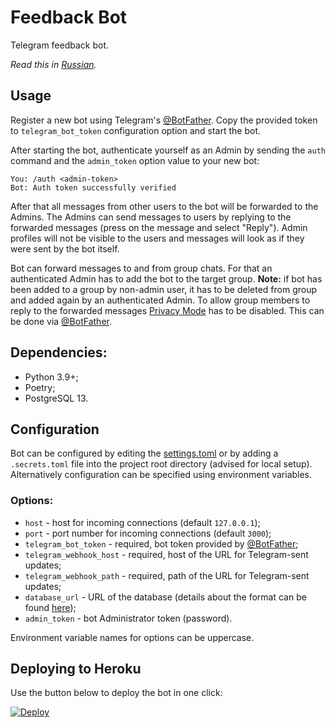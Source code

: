 # Feedback Bot

Telegram feedback bot.

*Read this in [Russian](README.ru.md).*

## Usage
Register a new bot using Telegram's [@BotFather](https://t.me/botfather).
Copy the provided token to `telegram_bot_token` configuration option
and start the bot.

After starting the bot, authenticate yourself as an Admin
by sending the `auth` command and the `admin_token` option value
to your new bot:
```
You: /auth <admin-token>
Bot: Auth token successfully verified
```

After that all messages from other users to the bot will be forwarded
to the Admins. The Admins can send messages to users by replying
to the forwarded messages (press on the message and select "Reply").
Admin profiles will not be visible to the users and messages will look
as if they were sent by the bot itself.

Bot can forward messages to and from group chats.
For that an authenticated Admin has to add the bot to the target group.
**Note:** if bot has been added to a group by non-admin user,
it has to be deleted from group and added again by an authenticated Admin.
To allow group members to reply to the forwarded messages
[Privacy Mode](https://core.telegram.org/bots#privacy-mode) has to be disabled.
This can be done via [@BotFather](https://t.me/botfather).

## Dependencies:
* Python 3.9+;
* Poetry;
* PostgreSQL 13.

## Configuration
Bot can be configured by editing the [settings.toml](settings.toml)
or by adding a `.secrets.toml` file into the project root directory
(advised for local setup). Alternatively configuration can be specified
using environment variables.

### Options:
* `host` - host for incoming connections (default `127.0.0.1`);
* `port` - port number for incoming connections (default `3000`);
* `telegram_bot_token` - required, bot token provided by
  [@BotFather](https://t.me/botfather);
* `telegram_webhook_host` - required,
  host of the URL for Telegram-sent updates;
* `telegram_webhook_path` - required,
  path of the URL for Telegram-sent updates;
* `database_url` - URL of the database (details about the format can be found
  [here](https://www.postgresql.org/docs/13/libpq-connect.html#id-1.7.3.8.3.6));
* `admin_token` - bot Administrator token (password).

Environment variable names for options can be uppercase.

## Deploying to Heroku
Use the button below to deploy the bot in one click:

[![Deploy](https://www.herokucdn.com/deploy/button.svg)](https://heroku.com/deploy)
